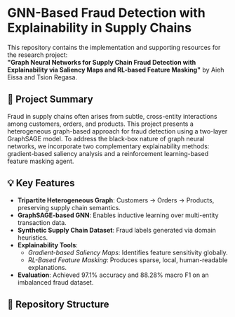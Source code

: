 # GNN-Based Fraud Detection with Explainability in Supply Chains

This repository contains the implementation and supporting resources for the research project:  
**"Graph Neural Networks for Supply Chain Fraud Detection with Explainability via Saliency Maps and RL-based Feature Masking"** by Aieh Eissa and Tsion Regasa.

## 📌 Project Summary

Fraud in supply chains often arises from subtle, cross-entity interactions among customers, orders, and products. This project presents a heterogeneous graph-based approach for fraud detection using a two-layer GraphSAGE model. To address the black-box nature of graph neural networks, we incorporate two complementary explainability methods: gradient-based saliency analysis and a reinforcement learning-based feature masking agent.

## 💡 Key Features

- **Tripartite Heterogeneous Graph**: Customers → Orders → Products, preserving supply chain semantics.
- **GraphSAGE-based GNN**: Enables inductive learning over multi-entity transaction data.
- **Synthetic Supply Chain Dataset**: Fraud labels generated via domain heuristics.
- **Explainability Tools**:
  - *Gradient-based Saliency Maps*: Identifies feature sensitivity globally.
  - *RL-Based Feature Masking*: Produces sparse, local, human-readable explanations.
- **Evaluation**: Achieved 97.1% accuracy and 88.28% macro F1 on an imbalanced fraud dataset.

## 📂 Repository Structure


